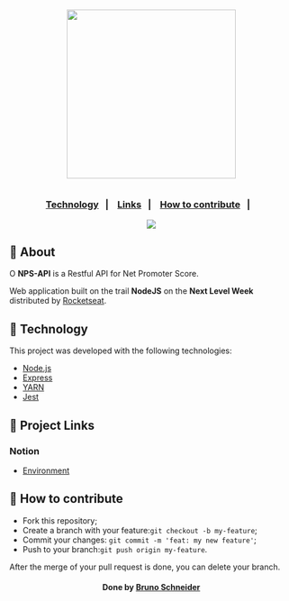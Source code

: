 <h3 align="center">
    <img width="300px" src="https://i.imgur.com/JkVMEgs.png">
    <br><br>
    <p align="center">
      <a href="#-technology">Technology</a>&nbsp;&nbsp;&nbsp;|&nbsp;&nbsp;&nbsp;
      <a href="#-project-links">Links</a>&nbsp;&nbsp;&nbsp;|&nbsp;&nbsp;&nbsp;
      <a href="#-how-to-contribute">How to contribute</a>&nbsp;&nbsp;&nbsp;|&nbsp;&nbsp;&nbsp;
  </p>

</h3>
<p align="center">
  <a href="https://rocketseat.com.br">
    <img src="https://i.imgur.com/1o7urkT.png">
  </a>
</p>

## 🔖 About

O <strong>NPS-API</strong> is a Restful API for Net Promoter Score.

Web application built on the trail <strong>NodeJS</strong> on the <strong>Next Level Week</strong> distributed by [Rocketseat](https://rocketseat.com.br/).

## 🚀 Technology

This project was developed with the following technologies:

- [Node.js](https://nodejs.org/en/)
- [Express](https://expressjs.com/pt-br/)
- [YARN](https://yarnpkg.com/)
- [Jest](https://jestjs.io/)

## 🔗 Project Links

### Notion
- [Environment](https://www.notion.so/Configura-es-do-ambiente-Node-js-ae9fea3f78894139af4268d198294e2a)


## 🤔 How to contribute

- Fork this repository;
- Create a branch with your feature:`git checkout -b my-feature`;
- Commit your changes: `git commit -m 'feat: my new feature'`;
- Push to your branch:`git push origin my-feature`.

After the merge of your pull request is done, you can delete your branch.


<h4 align="center">
 Done by <a href="https://www.linkedin.com/in/brunopschneider/" target="_blank">Bruno Schneider</a>
</h4>